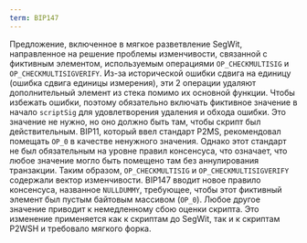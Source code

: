 ```yaml
---
term: BIP147
---
```


Предложение, включенное в мягкое разветвление SegWit, направленное на решение проблемы изменчивости, связанной с фиктивным элементом, используемым операциями `OP_CHECKMULTISIG` и `OP_CHECKMULTISIGVERIFY`. Из-за исторической ошибки сдвига на единицу (ошибка сдвига единицы измерения), эти 2 операции удаляют дополнительный элемент из стека помимо их основной функции. Чтобы избежать ошибки, поэтому обязательно включать фиктивное значение в начало `scriptSig` для удовлетворения удаления и обхода ошибки. Это значение не нужно, но оно должно быть там, чтобы скрипт был действительным. BIP11, который ввел стандарт P2MS, рекомендовал помещать `OP_0` в качестве ненужного значения. Однако этот стандарт не был обязательным на уровне правил консенсуса, что означает, что любое значение могло быть помещено там без аннулирования транзакции. Таким образом, `OP_CHECKMULTISIG` и `OP_CHECKMULTISIGVERIFY` содержали вектор изменчивости. BIP147 вводит новое правило консенсуса, названное `NULLDUMMY`, требующее, чтобы этот фиктивный элемент был пустым байтовым массивом (`OP_0`). Любое другое значение приводит к немедленному сбою оценки скрипта. Это изменение применяется как к скриптам до SegWit, так и к скриптам P2WSH и требовало мягкого форка.